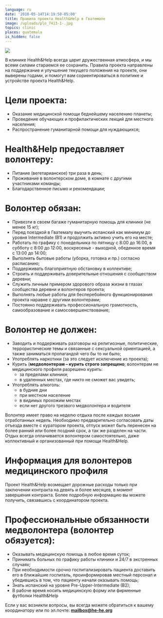 ```yaml
---
language: ru
date: '2018-05-14T14:19:50-05:00'
title: Правила проекта Health&Help в Гватемале
image: /uploads/plo_7413-1-.jpg
topics: clinic
places: guatemala
is_hidden: false
---
```

![](/uploads/plo_7413-1-.jpg)

В клинике Health&Help всегда царит дружественная атмосфера, и мы всеми силами стараемся ее сохранить. Правила проекта направлены на поддержание и улучшение текущего положения на проекте, они выверены годами, и помогут вам сориентироваться в политике и устройстве проекта Health&Help.

# Цели проекта:

* Оказание медицинской помощи беднейшему населению планеты;
* Проведение обучающих и профилактических лекций для местного населения;
* Распространение гуманитарной помощи для нуждающихся;

# Health&Help предоставляет волонтеру:

* Питание (вегетарианское) три раза в день;
* Проживание в волонтерском доме, в комнате с другими участниками команды;
* Благодарственное письмо и рекомендации;

# Волонтер обязан:

* Привезти в своем багаже гуманитарную помощь для клиники (не менее 15 кг);
* Перед поездкой в Гватемалу выучить испанский как минимум до уровня Intermediate (B1) и продолжить активно учить его на месте;
* Работать по графику с понедельника по пятницу с 8:00 до 16:00, в субботу с 8:00 до 12:00, воскресенье - выходной, обеденное время с 13:00 до 14:00;
* Выполнять бытовые работы (уборка, готовка и пр.) согласно расписанию;
* Поддерживать благоприятную обстановку в коллективе;
* Строить и поддерживать доверительные отношения с сообществом деревни;
* Служить личным примером здорового образа жизни в глазах сообщества деревни и волонтеров проекта;
* Выполнять любые работы для бесперебойного функционирования проекта наравне с другими волонтерами;
* Постоянно поддерживать профессиональную грамотность, самообразование и самосовершенствование;

# Волонтер не должен:

* Заводить и поддерживать разговоры на религиозные, политические, террористические темы и связанные с сексуальной ориентацией, а также заниматься пропагандой чего бы то ни было;
* Употреблять наркотики (за это следует исключение из проекта);
* Курить (**медволонтерам – курить строго запрещено**; волонтерам не медицинского профиля разрешено курить:
  * за пределами клиники;
  * в удаленных местах, где никто не сможет вас увидеть;
* Употреблять алкоголь:
  * в будние дни
  * при местном население
  * в видимых прохожим местах
  * если нет другого трезвого медволонтера и водителя

Волонтер имеет право на неделю отдыха после каждых восьми отработанных недель. Необходимо предварительно согласовать даты отъезда вместе с куратором проекта, отпуск может быть перенесен на более ранний или более поздний срок, а так же разделен на части. Отдых всегда оплачивается волонтером самостоятельно, даже коллективный и организованный при помощи Health&Help.

# Информация для волонтеров медицинского профиля

Проект Health&Help возмещает дорожные расходы только при заключении контракта на девять и более месяцев, в момент завершения контракта. Более подробную информацию вы можете получить, связавшись с координатором проекта.

# Профессиональные обязанности медволонтера (волонтер обязуется):

* Оказывать медицинскую помощь в любое время суток;
* Принимать больных по графику работы клиники и 24/7 в экстренных случаях;
* При необходимости срочно госпитализировать пациента доставить его в ближайшие госпиталь, проинформировав местный персонал и убедившись в том, что пациенту начали оказывать помощь;
* Знать испанский на уровне Pre-Upper-Intermediate (B2);
* В рабоче время носить медицинскую форму или фирменные футболки Health&Help

Если у вас возникли вопросы, вы всегда можете обратиться к вашему координатору или по эл.почте: **mailbox@he-he.org**
